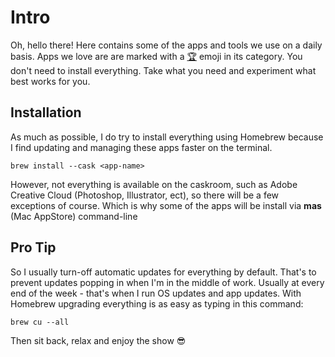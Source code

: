 # Intro

Oh, hello there! Here contains some of the apps and tools we use on a daily basis. Apps we love are are marked with a [🏆](https://emojipedia.org/trophy/#:~:text=The%20trophy%20emoji%20is%20a,to%20Emoji%201.0%20in%202015.) emoji in its category. You don't need to install everything. Take what you need and experiment what best works for you. 

## Installation

As much as possible, I do try to install everything using Homebrew because I find updating and managing these apps faster on the terminal.

```text
brew install --cask <app-name>
```

However, not everything is available on the caskroom, such as Adobe Creative Cloud \(Photoshop, Illustrator, ect\), so there will be a few exceptions of course. Which is why some of the apps will be install via **mas** \(Mac AppStore\) command-line

## Pro Tip

So I usually turn-off automatic updates for everything by default. That's to prevent updates popping in when I'm in the middle of work. Usually at every end of the week - that's when I run OS updates and app updates. With Homebrew upgrading everything is as easy as typing in this command:

```text
brew cu --all
```

Then sit back, relax and enjoy the show 😎

